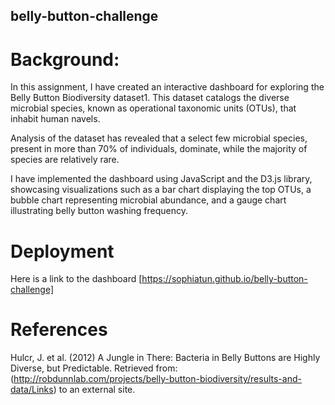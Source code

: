 ## belly-button-challenge

# Background:

In this assignment, I have created an interactive dashboard for exploring the Belly Button Biodiversity dataset1. This dataset catalogs the diverse microbial species, known as operational taxonomic units (OTUs), that inhabit human navels.

Analysis of the dataset has revealed that a select few microbial species, present in more than 70% of individuals, dominate, while the majority of species are relatively rare.

I have implemented the dashboard using JavaScript and the D3.js library, showcasing visualizations such as a bar chart displaying the top OTUs, a bubble chart representing microbial abundance, and a gauge chart illustrating belly button washing frequency.

# Deployment

Here is a link to the dashboard [https://sophiatun.github.io/belly-button-challenge]

# References

Hulcr, J. et al. (2012) A Jungle in There: Bacteria in Belly Buttons are Highly Diverse, but Predictable. Retrieved from: (http://robdunnlab.com/projects/belly-button-biodiversity/results-and-data/Links) to an external site.
